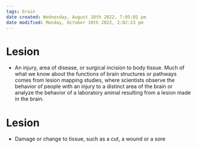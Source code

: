 ```yaml
---
tags: brain
date created: Wednesday, August 10th 2022, 7:05:01 pm
date modified: Monday, October 10th 2022, 2:02:23 pm
---
```


# Lesion
- An injury, area of disease, or surgical incision to body tissue. Much of what we know about the functions of brain structures or pathways comes from lesion mapping studies, where scientists observe the behavior of people with an injury to a distinct area of the brain or analyze the behavior of a laboratory animal resulting from a lesion made in the brain.

# Lesion
- Damage or change to tissue, such as a cut, a wound or a sore



